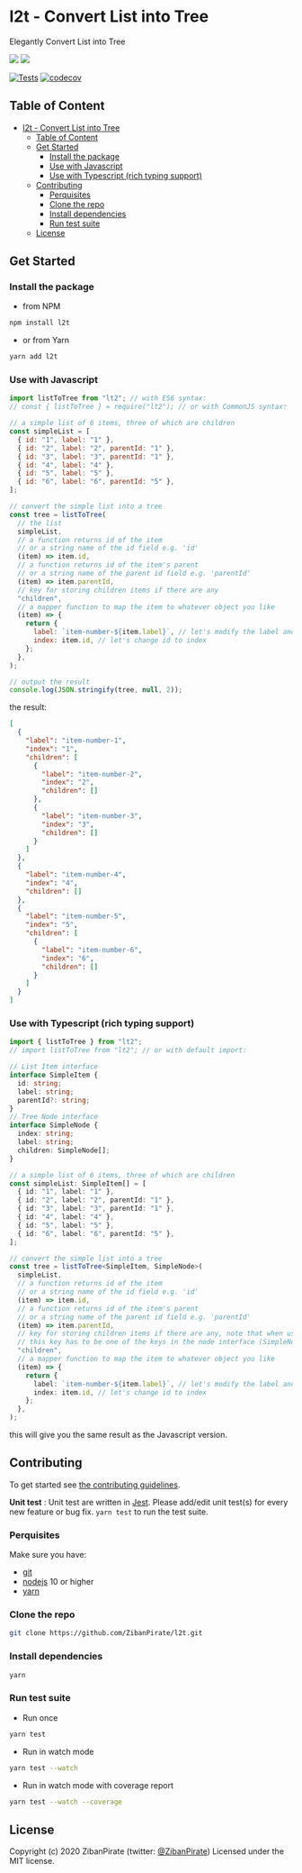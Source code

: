 # l2t - Convert List into Tree

Elegantly Convert List into Tree

[![](https://img.shields.io/npm/v/l2t)](https://www.npmjs.com/package/l2t)
[![](https://img.shields.io/npm/dm/l2t)](https://www.npmjs.com/package/l2t)

[![Tests](https://github.com/ZibanPirate/l2t/workflows/Tests/badge.svg?branch=master)](https://github.com/ZibanPirate/l2t/actions?query=workflow%3ATests)
[![codecov](https://codecov.io/gh/ZibanPirate/l2t/branch/master/graph/badge.svg)](https://codecov.io/gh/ZibanPirate/l2t)

## Table of Content

- [l2t - Convert List into Tree](#l2t---convert-list-into-tree)
  - [Table of Content](#table-of-content)
  - [Get Started](#get-started)
    - [Install the package](#install-the-package)
    - [Use with Javascript](#use-with-javascript)
    - [Use with Typescript (rich typing support)](#use-with-typescript-rich-typing-support)
  - [Contributing](#contributing)
    - [Perquisites](#perquisites)
    - [Clone the repo](#clone-the-repo)
    - [Install dependencies](#install-dependencies)
    - [Run test suite](#run-test-suite)
  - [License](#license)

## Get Started

### Install the package

- from NPM

```sh
npm install l2t
```

- or from Yarn

```sh
yarn add l2t
```

### Use with Javascript

```js
import listToTree from "lt2"; // with ES6 syntax:
// const { listToTree } = require("lt2"); // or with CommonJS syntax:

// a simple list of 6 items, three of which are children
const simpleList = [
  { id: "1", label: "1" },
  { id: "2", label: "2", parentId: "1" },
  { id: "3", label: "3", parentId: "1" },
  { id: "4", label: "4" },
  { id: "5", label: "5" },
  { id: "6", label: "6", parentId: "5" },
];

// convert the simple list into a tree
const tree = listToTree(
  // the list
  simpleList,
  // a function returns id of the item
  // or a string name of the id field e.g. 'id'
  (item) => item.id,
  // a function returns id of the item's parent
  // or a string name of the parent id field e.g. 'parentId'
  (item) => item.parentId,
  // key for storing children items if there are any
  "children",
  // a mapper function to map the item to whatever object you like
  (item) => {
    return {
      label: `item-number-${item.label}`, // let's modify the label and prepend "item-number-"
      index: item.id, // let's change id to index
    };
  },
);

// output the result
console.log(JSON.stringify(tree, null, 2));
```

the result:

```json
[
  {
    "label": "item-number-1",
    "index": "1",
    "children": [
      {
        "label": "item-number-2",
        "index": "2",
        "children": []
      },
      {
        "label": "item-number-3",
        "index": "3",
        "children": []
      }
    ]
  },
  {
    "label": "item-number-4",
    "index": "4",
    "children": []
  },
  {
    "label": "item-number-5",
    "index": "5",
    "children": [
      {
        "label": "item-number-6",
        "index": "6",
        "children": []
      }
    ]
  }
]
```

### Use with Typescript (rich typing support)

```ts
import { listToTree } from "lt2";
// import listToTree from "lt2"; // or with default import:

// List Item interface
interface SimpleItem {
  id: string;
  label: string;
  parentId?: string;
}
// Tree Node interface
interface SimpleNode {
  index: string;
  label: string;
  children: SimpleNode[];
}

// a simple list of 6 items, three of which are children
const simpleList: SimpleItem[] = [
  { id: "1", label: "1" },
  { id: "2", label: "2", parentId: "1" },
  { id: "3", label: "3", parentId: "1" },
  { id: "4", label: "4" },
  { id: "5", label: "5" },
  { id: "6", label: "6", parentId: "5" },
];

// convert the simple list into a tree
const tree = listToTree<SimpleItem, SimpleNode>(
  simpleList,
  // a function returns id of the item
  // or a string name of the id field e.g. 'id'
  (item) => item.id,
  // a function returns id of the item's parent
  // or a string name of the parent id field e.g. 'parentId'
  (item) => item.parentId,
  // key for storing children items if there are any, note that when using typescript,
  // this key has to be one of the keys in the node interface (SimpleNode in this case)
  "children",
  // a mapper function to map the item to whatever object you like
  (item) => {
    return {
      label: `item-number-${item.label}`, // let's modify the label and prepend "item-number-"
      index: item.id, // let's change id to index
    };
  },
);
```

this will give you the same result as the Javascript version.

## Contributing

To get started see [the contributing guidelines](https://github.com/ZibanPirate/l2t/blob/master/.github/CONTRIBUTING.md).

**Unit test** :
Unit test are written in [Jest](https://jestjs.io/). Please add/edit unit test(s) for every new feature or bug fix. `yarn test` to run the test suite.

### Perquisites

Make sure you have:

- [git](https://git-scm.com/)
- [nodejs](https://nodejs.org/) 10 or higher
- [yarn](https://yarnpkg.com/)

### Clone the repo

```sh
git clone https://github.com/ZibanPirate/l2t.git
```

### Install dependencies

```sh
yarn
```

### Run test suite

- Run once

```sh
yarn test
```

- Run in watch mode

```sh
yarn test --watch
```

- Run in watch mode with coverage report

```sh
yarn test --watch --coverage
```

## License

Copyright (c) 2020 ZibanPirate (twitter: [@ZibanPirate](https://twitter.com/zibanpirate)) Licensed under the MIT license.
